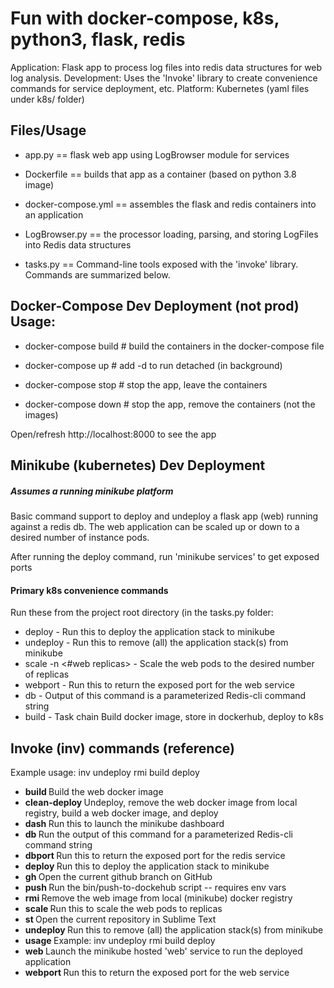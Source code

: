 # Fun with docker-compose, k8s, python3, flask, redis

Application:  Flask app to process log files into redis data structures for web log analysis.
Development:  Uses the 'Invoke' library to create convenience commands for service deployment, etc.
Platform:  Kubernetes (yaml files under k8s/ folder)

## Files/Usage

* app.py == flask web app using LogBrowser module for services

* Dockerfile ==  builds that app as a container (based on python 3.8 image)

* docker-compose.yml == assembles the flask and redis containers into an application

* LogBrowser.py == the processor loading, parsing, and storing LogFiles into Redis data structures

* tasks.py == Command-line tools exposed with the 'invoke' library.  Commands are summarized below.

## Docker-Compose Dev Deployment (not prod) Usage:

* docker-compose build  # build the containers in the docker-compose file

* docker-compose up  # add -d to run detached (in background)

* docker-compose stop  # stop the app, leave the containers

* docker-compose down  # stop the app, remove the containers (not the images)

Open/refresh http://localhost:8000 to see the app

## Minikube (kubernetes) Dev Deployment

##### Assumes a running minikube platform

Basic command support to deploy and undeploy a flask app (web) running against a redis db.  The web application can be scaled up or down to a desired number of instance pods.  

After running the deploy command, run 'minikube services' to get exposed ports

#### Primary k8s convenience commands

Run these from the project root directory (in the tasks.py folder:

*  deploy     - Run this to deploy the application stack to minikube
*  undeploy   - Run this to remove (all) the application stack(s) from minikube
*  scale -n <#web replicas> - Scale the web pods to the desired number of replicas
*  webport    - Run this to return the exposed port for the web service
*  db         - Output of this command is a parameterized Redis-cli command string
*  build      - Task chain Build docker image, store in dockerhub, deploy to k8s

## Invoke (inv) commands (reference)

Example usage:  inv undeploy rmi build deploy

* <b>build </b> Build the web docker image
* <b> clean-deploy	</b> Undeploy, remove the web docker image from local registry, build a web docker image, and deploy
* <b>   dash  </b>         Run this to launch the minikube dashboard
* <b>   db  </b>           Run the output of this command for a parameterized Redis-cli command string
* <b>   dbport  </b>       Run this to return the exposed port for the redis service
* <b>   deploy </b>        Run this to deploy the application stack to minikube
* <b>   gh  </b>           Open the current github branch on GitHub
* <b>   push   </b>        Run the bin/push-to-dockehub script -- requires env vars
* <b>   rmi  </b>          Remove the web image from local (minikube) docker registry
* <b>   scale </b>         Run this to scale the web pods to <num> replicas
* <b>   st    </b>         Open the current repository in Sublime Text
* <b>   undeploy  </b>     Run this to remove (all) the application stack(s) from minikube
* <b>   usage  </b>        Example:  inv undeploy rmi build deploy
* <b>   web   </b>         Launch the minikube hosted 'web' service to run the deployed application
* <b>   webport  </b>      Run this to return the exposed port for the web service